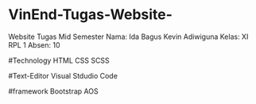 # VinEnd-Tugas-Website-

Website Tugas Mid Semester 
Nama: Ida Bagus Kevin Adiwiguna
Kelas: XI RPL 1
Absen: 10

#Technology
HTML
CSS
SCSS

#Text-Editor
Visual Stdudio Code

#framework
Bootstrap
AOS
